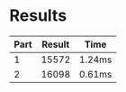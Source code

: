 # Results

| Part | Result | Time |
| --- | --- | --- |
| 1 | 15572 | 1.24ms |
| 2 | 16098 | 0.61ms |
